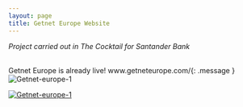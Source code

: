 ```yaml
---
layout: page
title: Getnet Europe Website
---
```



*Project carried out in The Cocktail for Santander Bank*

<br>
Getnet Europe is already live! www.getneteurope.com/{: .message }

<br>
<img src="{{ https://danielszt.github.io/ }}/assets/Acc_3.png" alt="Getnet-europe-1" class="inline"/>


<br>


<a href="URL" target="_blank"><img src="{{ https://danielszt.github.io/ }}/assets/Acc_3.png" alt="Getnet-europe-1" class="inline"/></a>
